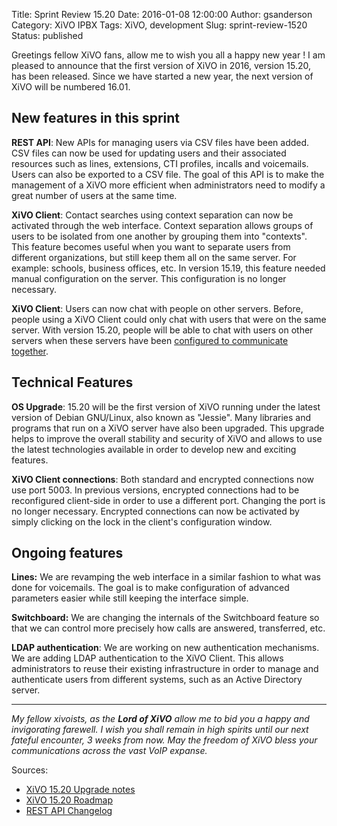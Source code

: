 Title: Sprint Review 15.20
Date: 2016-01-08 12:00:00
Author: gsanderson
Category: XiVO IPBX
Tags: XiVO, development
Slug: sprint-review-1520
Status: published

Greetings fellow XiVO fans, allow me to wish you all a happy new year ! I am pleased to announce that the first version
of XiVO in 2016, version 15.20, has been released. Since we have started a new year, the next version of XiVO will be
numbered 16.01.

New features in this sprint
---------------------------

**REST API**: New APIs for managing users via CSV files have been added. CSV files can now be used for updating users
and their associated resources such as lines, extensions, CTI profiles, incalls and voicemails. Users can also be
exported to a CSV file. The goal of this API is to make the management of a XiVO more efficient when administrators need
to modify a great number of users at the same time.

**XiVO Client**: Contact searches using context separation can now be activated through the web interface. Context
separation allows groups of users to be isolated from one another by grouping them into "contexts". This feature becomes
useful when you want to separate users from different organizations, but still keep them all on the same server. For
example: schools, business offices, etc. In version 15.19, this feature needed manual configuration on the server. This
configuration is no longer necessary.

**XiVO Client**: Users can now chat with people on other servers. Before, people using a XiVO Client could only chat
with users that were on the same server. With version 15.20, people will be able to chat with users on other servers
when these servers have been [configured to communicate together](http://documentation.xivo.io/en/stable/scalability_and_distributed_systems/contact_and_presence_sharing.html).

Technical Features
------------------

**OS Upgrade**: 15.20 will be the first version of XiVO running under the latest version of Debian GNU/Linux, also known
as "Jessie". Many libraries and programs that run on a XiVO server have also been upgraded. This upgrade helps to
improve the overall stability and security of XiVO and allows to use the latest technologies available in order to
develop new and exciting features.

**XiVO Client connections**: Both standard and encrypted connections now use port 5003. In previous versions, encrypted
connections had to be reconfigured client-side in order to use a different port. Changing the port is no longer
necessary. Encrypted connections can now be activated by simply clicking on the lock in the client's configuration
window.

Ongoing features
----------------

**Lines:** We are revamping the web interface in a similar fashion to what was done for voicemails. The goal is to make
configuration of advanced parameters easier while still keeping the interface simple.

**Switchboard:** We are changing the internals of the Switchboard feature so that we can control more precisely how
calls are answered, transferred, etc.

**LDAP authentication**: We are working on new authentication mechanisms. We are adding LDAP authentication to the XiVO
Client. This allows administrators to reuse their existing infrastructure in order to manage and authenticate users
from different systems, such as an Active Directory server.

---

*My fellow xivoists, as the **Lord of XiVO** allow me to bid you a happy and invigorating farewell. I
wish you shall remain in high spirits until our next fateful encounter, 3 weeks from now. May the
freedom of XiVO bless your communications across the vast VoIP expanse.*

Sources:

* [XiVO 15.20 Upgrade notes](http://documentation.xivo.io/en/stable/upgrade/upgrade.html#id2)
* [XiVO 15.20 Roadmap](http://projects.xivo.io/versions/236)
* [REST API Changelog](http://documentation.xivo.io/en/stable/api_sdk/rest_api/confd/changelog.html)
